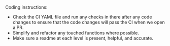 Coding instructions:
- Check the CI YAML file and run any checks in there after any code changes to ensure that the code changes will pass the CI when we open a PR.
- Simplify and refactor any touched functions where possible.
- Make sure a readme at each level is present, helpful, and accurate.
